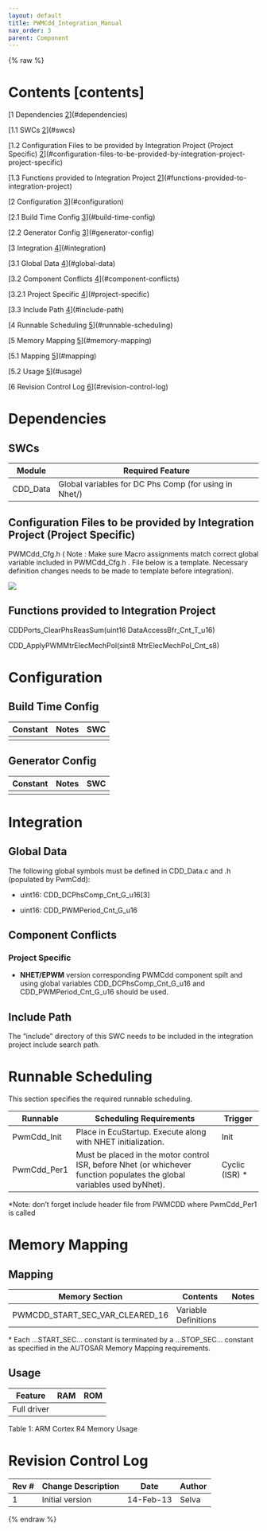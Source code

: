 ```yaml
---
layout: default
title: PWMCdd_Integration_Manual
nav_order: 3
parent: Component
---
```

{% raw %}
# Contents [contents]

[1 Dependencies [2](#dependencies)](#dependencies)

[1.1 SWCs [2](#swcs)](#swcs)

[1.2 Configuration Files to be provided by Integration Project (Project
Specific)
[2](#configuration-files-to-be-provided-by-integration-project-project-specific)](#configuration-files-to-be-provided-by-integration-project-project-specific)

[1.3 Functions provided to Integration Project
[2](#functions-provided-to-integration-project)](#functions-provided-to-integration-project)

[2 Configuration [3](#configuration)](#configuration)

[2.1 Build Time Config [3](#build-time-config)](#build-time-config)

[2.2 Generator Config [3](#generator-config)](#generator-config)

[3 Integration [4](#integration)](#integration)

[3.1 Global Data [4](#global-data)](#global-data)

[3.2 Component Conflicts
[4](#component-conflicts)](#component-conflicts)

[3.2.1 Project Specific [4](#project-specific)](#project-specific)

[3.3 Include Path [4](#include-path)](#include-path)

[4 Runnable Scheduling [5](#runnable-scheduling)](#runnable-scheduling)

[5 Memory Mapping [5](#memory-mapping)](#memory-mapping)

[5.1 Mapping [5](#mapping)](#mapping)

[5.2 Usage [5](#usage)](#usage)

[6 Revision Control Log
[6](#revision-control-log)](#revision-control-log)

# Dependencies

## SWCs

| Module   | Required Feature                                      |
|----------|-------------------------------------------------------|
| CDD_Data | Global variables for DC Phs Comp (for using in Nhet/) |

## Configuration Files to be provided by Integration Project (Project Specific)

PWMCdd_Cfg.h ( Note : Make sure Macro assignments match correct global
variable included in PWMCdd_Cfg.h . File below is a template. Necessary
definition changes needs to be made to template before integration).

![](ElectricPowerSteering_TMS570_CHRYSLER_LWR_website/docs/SVDrvr_CM/doc/mediax/media/image1.emf)

## Functions provided to Integration Project

CDDPorts_ClearPhsReasSum(uint16 DataAccessBfr_Cnt_T_u16)

CDD_ApplyPWMMtrElecMechPol(sint8 MtrElecMechPol_Cnt_s8)

# Configuration

## Build Time Config

| Constant | Notes | SWC |
|----------|-------|-----|
|          |       |     |

## Generator Config

| Constant | Notes | SWC |
|----------|-------|-----|
|          |       |     |

# Integration

## Global Data

The following global symbols must be defined in CDD_Data.c and .h
(populated by PwmCdd):

-   uint16: CDD_DCPhsComp_Cnt_G_u16\[3\]

-   uint16: CDD_PWMPeriod_Cnt_G_u16

## Component Conflicts

### Project Specific 

-   **NHET/EPWM** version corresponding PWMCdd component spilt and using
    global variables CDD_DCPhsComp_Cnt_G_u16 and CDD_PWMPeriod_Cnt_G_u16
    should be used.

## Include Path

The “include” directory of this SWC needs to be included in the
integration project include search path.

# Runnable Scheduling

This section specifies the required runnable scheduling.

| Runnable    | Scheduling Requirements                                                                                                  | Trigger         |
|------------------------|---------------------------------|----------------|
| PwmCdd_Init | Place in EcuStartup. Execute along with NHET initialization.                                                             | Init            |
| PwmCdd_Per1 | Must be placed in the motor control ISR, before Nhet (or whichever function populates the global variables used byNhet). | Cyclic (ISR) \* |

\*Note: don’t forget include header file from PWMCDD where PwmCdd_Per1
is called

# Memory Mapping

## Mapping

| Memory Section                  | Contents             | Notes |
|---------------------------------|----------------------|-------|
| PWMCDD_START_SEC_VAR_CLEARED_16 | Variable Definitions |       |

\* Each …START_SEC… constant is terminated by a …STOP_SEC… constant as
specified in the AUTOSAR Memory Mapping requirements.

## Usage

| Feature     | RAM | ROM |
|-------------|-----|-----|
| Full driver |     |     |

Table 1: ARM Cortex R4 Memory Usage

# Revision Control Log

| **Rev \#** | **Change Description** | **Date**  | **Author** |
|------------|------------------------|-----------|------------|
| 1          | Initial version        | 14-Feb-13 | Selva      |

{% endraw %}